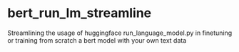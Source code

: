 # bert_run_lm_streamline
Streamlining the usage of huggingface run_language_model.py in finetuning or training from scratch a bert model with your own text data
